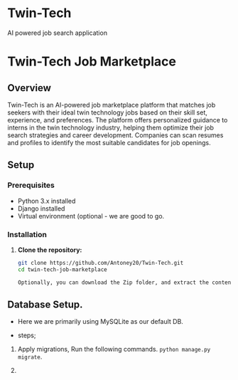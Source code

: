 # Twin-Tech
AI powered job search application
# Twin-Tech Job Marketplace

## Overview
Twin-Tech is an AI-powered job marketplace platform that matches job seekers with their ideal twin technology jobs based on their skill set, experience, and preferences. The platform offers personalized guidance to interns in the twin technology industry, helping them optimize their job search strategies and career development. Companies can scan resumes and profiles to identify the most suitable candidates for job openings.

## Setup

### Prerequisites
- Python 3.x installed
- Django installed
- Virtual environment (optional - we are good to go.

### Installation

1. **Clone the repository:**

   ```bash
   git clone https://github.com/Antoney20/Twin-Tech.git  
   cd twin-tech-job-marketplace

   Optionally, you can download the Zip folder, and extract the contents of the project.

## Database Setup.
- Here we are primarily using MySQLite as our default DB.
* steps;
1.   Apply migrations, Run the following commands. 
    ``` python manage.py migrate ```.

2. 


